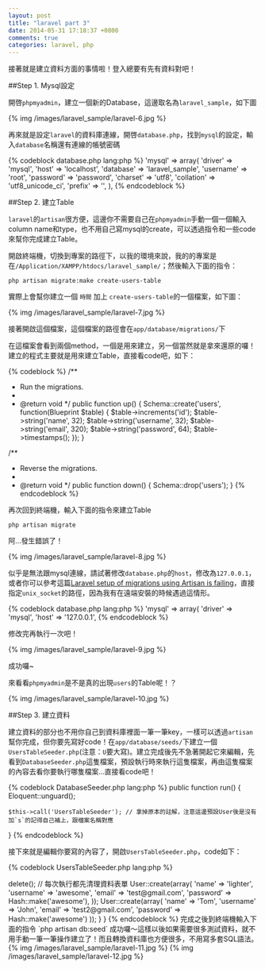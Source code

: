 ```yaml
---
layout: post
title: "laravel part 3"
date: 2014-05-31 17:18:37 +0800
comments: true
categories: laravel, php
---
```


接著就是建立資料方面的事情啦！登入總要有先有資料對吧！

##Step 1. Mysql設定

開啓`phpmyadmin`，建立一個新的Database，這邊取名為`laravel_sample`，如下圖

{% img /images/laravel_sample/laravel-6.jpg %}

再來就是設定`laravel`的資料庫連線，開啓`database.php`，找到`mysql`的設定，輸入`database`名稱還有連線的帳號密碼

{% codeblock database.php lang:php %}
'mysql' => array(
	'driver'    => 'mysql',
	'host'      => 'localhost',
	'database'  => 'laravel_sample',
	'username'  => 'root',
	'password'  => 'password',
	'charset'   => 'utf8',
	'collation' => 'utf8_unicode_ci',
	'prefix'    => '',
),
{% endcodeblock %}

##Step 2. 建立Table

`laravel`的`artisan`很方便，這邊你不需要自己在`phpmyadmin`手動一個一個輸入column name和type，也不用自己寫mysql的create，可以透過指令和一些code來幫你完成建立Table。

開啟終端機，切換到專案的路徑下，以我的環境來說，我的的專案是在`/Application/XAMPP/htdocs/laravel_sample/`；然後輸入下面的指令：

`php artisan migrate:make create-users-table`

實際上會幫你建立一個 `時間` 加上 `create-users-table`的一個檔案，如下圖：

{% img /images/laravel_sample/laravel-7.jpg %}

接著開啟這個檔案，這個檔案的路徑會在`app/database/migrations/`下

在這檔案會看到兩個method，一個是用來建立，另一個當然就是拿來還原的囉！建立的程式主要就是用來建立Table，直接看code吧，如下：

{% codeblock %}
/**
 * Run the migrations.
 *
 * @return void
 */
public function up()
{
	Schema::create('users', function(Blueprint $table)
	{
		$table->increments('id');
		$table->string('name', 32);
		$table->string('username', 32);
		$table->string('email', 320);
		$table->string('password', 64);
		$table->timestamps();
	});
}

/**
 * Reverse the migrations.
 *
 * @return void
 */
public function down()
{
	Schema::drop('users');
}
{% endcodeblock %}

再次回到終端機，輸入下面的指令來建立Table

`php artisan migrate`

阿...發生錯誤了！

{% img /images/laravel_sample/laravel-8.jpg %}

似乎是無法跟mysql連線，請試著修改`database.php`的`host`，修改為`127.0.0.1`，或者你可以參考這篇[Laravel setup of migrations using Artisan is failing](http://stackoverflow.com/questions/14219692/laravel-setup-of-migrations-using-artisan-is-failing)，直接指定`unix_socket`的路徑，因為我有在遠端安裝的時候遇過這情形。

{% codeblock database.php lang:php %}
'mysql' => array(
	'driver'    => 'mysql',
	'host'      => '127.0.0.1',
{% endcodeblock %}

修改完再執行一次吧！

{% img /images/laravel_sample/laravel-9.jpg %}

成功囉~

來看看`phpmyadmin`是不是真的出現`users`的Table呢！？

{% img /images/laravel_sample/laravel-10.jpg %}

##Step 3. 建立資料

建立資料的部分也不用你自己到資料庫裡面一筆一筆key，一樣可以透過`artisan`幫你完成，但你要先寫好code！在`app/database/seeds/`下建立一個`UsersTableSeeder.php`(注意：`U`要大寫)。建立完成後先不急著開起它來編輯，先看到`DatabaseSeeder.php`這隻檔案，預設執行時來執行這隻檔案，再由這隻檔案的內容去看你要執行哪隻檔案...直接看code吧！

{% codeblock  DatabaseSeeder.php lang:php %}
public function run()
{
	Eloquent::unguard();

	$this->call('UsersTableSeeder'); // 拿掉原本的註解，注意這邊預設User後是沒有加`s`的記得自己補上，跟檔案名稱對應
}
{% endcodeblock %}

接下來就是編輯你要寫的內容了，開啟`UsersTableSeeder.php`，code如下：

{% codeblock UsersTableSeeder.php lang:php %}
<?php

class UsersTableSeeder extends Seeder
{

    public function run()
    {
        DB::table('users')->delete(); // 每次執行都先清理資料表單
        User::create(array(
            'name' => 'lighter',
            'username' => 'awesome',
            'email' => 'test@gmail.com',
            'password' => Hash::make('awesome'),
        ));

        User::create(array(
            'name' => 'Tom',
            'username' => 'John',
            'email' => 'test2@gmail.com',
            'password' => Hash::make('awesome')
        ));
    }

}
{% endcodeblock %}

完成之後到終端機輸入下面的指令

`php artisan db:seed`

成功囉～這樣以後如果需要很多測試資料，就不用手動一筆一筆操作建立了！而且轉換資料庫也方便很多，不用寫多套SQL語法。

{% img /images/laravel_sample/laravel-11.jpg %}

{% img /images/laravel_sample/laravel-12.jpg %}